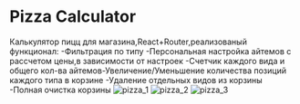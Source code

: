 
# Pizza Calculator 
Калькулятор пицц для магазина,React+Router,реализованый функционал:
-Фильтрация по типу
-Персональная настройка айтемов с рассчетом цены,в зависимости от настроек
-Счетчик каждого вида и общего кол-ва айтемов-Увеличение/Уменьшение количества позиций каждого типа в корзине
-Удаление отдельных видов из корзины
-Полная очистка корзины
![pizza_1](https://user-images.githubusercontent.com/33686875/115401528-2a13d600-a1f3-11eb-8c8a-1d9fc587819f.png)
![pizza_2](https://user-images.githubusercontent.com/33686875/115401533-2b450300-a1f3-11eb-8fc3-fd808bedd302.png)
![pizza_3](https://user-images.githubusercontent.com/33686875/115401535-2b450300-a1f3-11eb-87e0-38a3ec96ea92.png)
